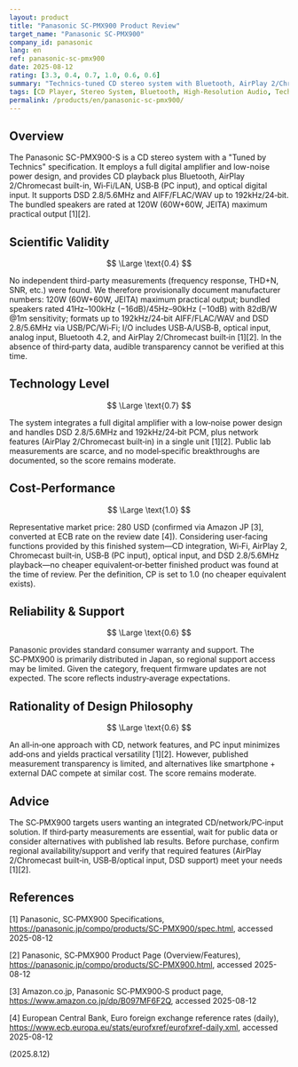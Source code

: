 ```yaml
---
layout: product
title: "Panasonic SC-PMX900 Product Review"
target_name: "Panasonic SC-PMX900"
company_id: panasonic
lang: en
ref: panasonic-sc-pmx900
date: 2025-08-12
rating: [3.3, 0.4, 0.7, 1.0, 0.6, 0.6]
summary: "Technics-tuned CD stereo system with Bluetooth, AirPlay 2/Chromecast built-in, USB-B/optical inputs, and DSD (2.8/5.6MHz) playback"
tags: [CD Player, Stereo System, Bluetooth, High-Resolution Audio, Technics, Digital Amplifier]
permalink: /products/en/panasonic-sc-pmx900/
---
```


## Overview

The Panasonic SC-PMX900-S is a CD stereo system with a "Tuned by Technics" specification. It employs a full digital amplifier and low-noise power design, and provides CD playback plus Bluetooth, AirPlay 2/Chromecast built-in, Wi‑Fi/LAN, USB‑B (PC input), and optical digital input. It supports DSD 2.8/5.6MHz and AIFF/FLAC/WAV up to 192kHz/24‑bit. The bundled speakers are rated at 120W (60W+60W, JEITA) maximum practical output [1][2].

## Scientific Validity

$$ \Large \text{0.4} $$

No independent third-party measurements (frequency response, THD+N, SNR, etc.) were found. We therefore provisionally document manufacturer numbers: 120W (60W+60W, JEITA) maximum practical output; bundled speakers rated 41Hz–100kHz (−16dB)/45Hz–90kHz (−10dB) with 82dB/W @1m sensitivity; formats up to 192kHz/24‑bit AIFF/FLAC/WAV and DSD 2.8/5.6MHz via USB/PC/Wi‑Fi; I/O includes USB‑A/USB‑B, optical input, analog input, Bluetooth 4.2, and AirPlay 2/Chromecast built‑in [1][2]. In the absence of third‑party data, audible transparency cannot be verified at this time.

## Technology Level

$$ \Large \text{0.7} $$

The system integrates a full digital amplifier with a low‑noise power design and handles DSD 2.8/5.6MHz and 192kHz/24‑bit PCM, plus network features (AirPlay 2/Chromecast built‑in) in a single unit [1][2]. Public lab measurements are scarce, and no model‑specific breakthroughs are documented, so the score remains moderate.

## Cost-Performance

$$ \Large \text{1.0} $$

Representative market price: 280 USD (confirmed via Amazon JP [3], converted at ECB rate on the review date [4]). Considering user‑facing functions provided by this finished system—CD integration, Wi‑Fi, AirPlay 2, Chromecast built‑in, USB‑B (PC input), optical input, and DSD 2.8/5.6MHz playback—no cheaper equivalent‑or‑better finished product was found at the time of review. Per the definition, CP is set to 1.0 (no cheaper equivalent exists).

## Reliability & Support

$$ \Large \text{0.6} $$

Panasonic provides standard consumer warranty and support. The SC‑PMX900 is primarily distributed in Japan, so regional support access may be limited. Given the category, frequent firmware updates are not expected. The score reflects industry‑average expectations.

## Rationality of Design Philosophy

$$ \Large \text{0.6} $$

An all‑in‑one approach with CD, network features, and PC input minimizes add‑ons and yields practical versatility [1][2]. However, published measurement transparency is limited, and alternatives like smartphone + external DAC compete at similar cost. The score remains moderate.

## Advice

The SC‑PMX900 targets users wanting an integrated CD/network/PC‑input solution. If third‑party measurements are essential, wait for public data or consider alternatives with published lab results. Before purchase, confirm regional availability/support and verify that required features (AirPlay 2/Chromecast built‑in, USB‑B/optical input, DSD support) meet your needs [1][2].

## References

[1] Panasonic, SC‑PMX900 Specifications, https://panasonic.jp/compo/products/SC-PMX900/spec.html, accessed 2025-08-12

[2] Panasonic, SC‑PMX900 Product Page (Overview/Features), https://panasonic.jp/compo/products/SC-PMX900.html, accessed 2025-08-12

[3] Amazon.co.jp, Panasonic SC‑PMX900‑S product page, https://www.amazon.co.jp/dp/B097MF6F2Q, accessed 2025-08-12

[4] European Central Bank, Euro foreign exchange reference rates (daily), https://www.ecb.europa.eu/stats/eurofxref/eurofxref-daily.xml, accessed 2025-08-12

(2025.8.12)